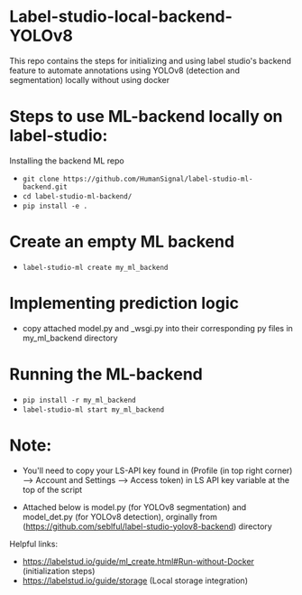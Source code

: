 # Label-studio-local-backend-YOLOv8
This repo contains the steps for initializing and using label studio's backend feature to automate annotations using YOLOv8 (detection and segmentation) locally without using docker

# Steps to use ML-backend locally on label-studio:
Installing the backend ML repo
-  ```git clone https://github.com/HumanSignal/label-studio-ml-backend.git```
-   ```cd label-studio-ml-backend/```
-   ```pip install -e .```

  
# Create an empty ML backend
-   ```label-studio-ml create my_ml_backend ```
	
# Implementing prediction logic
- copy attached model.py and _wsgi.py into their corresponding py files in my_ml_backend directory

# Running the ML-backend
-  ```pip install -r my_ml_backend```
-  ```label-studio-ml start my_ml_backend```


# Note:
 - You'll need to copy your LS-API key found in (Profile (in top right corner) --> Account and Settings --> Access token)
in LS API key variable at the top of the script 

- Attached below is model.py (for YOLOv8 segmentation) and model_det.py (for YOLOv8 detection), orginally from (https://github.com/seblful/label-studio-yolov8-backend) directory

Helpful links:
- https://labelstud.io/guide/ml_create.html#Run-without-Docker (initialization steps)
- https://labelstud.io/guide/storage (Local storage integration)

 
